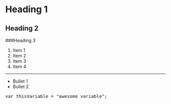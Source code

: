 # Heading 1

## Heading 2

###Heading 3


1. Item 1
1. Item 2
1. Item 3
1. Item 4


--- 

* Bullet 1
* Bullet 2

<pre class="code">
var thisVariable = "awesome variable";
</pre>
